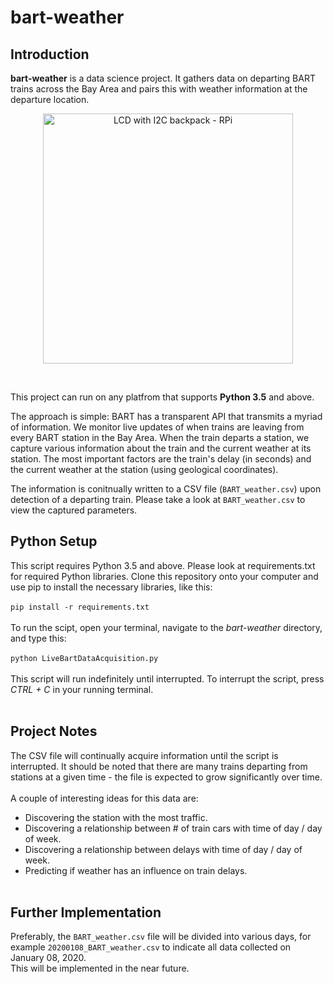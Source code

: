 # bart-weather
## **Introduction**
**bart-weather** is a data science project. It gathers data on departing BART trains across the Bay Area and pairs this with weather information at the departure location.
<br>
<p align = 'center'>
<img src=https://i.imgur.com/5dcTP1s.png alt="LCD with I2C backpack - RPi"
     width="400"><br>
</p><br>

This project can run on any platfrom that supports **Python 3.5** and above.<br>

The approach is simple: BART has a transparent API that transmits a myriad of information. We monitor live updates of when trains are leaving from every BART station in the Bay Area. When the train departs a station, we capture various information about the train and the current weather at its station. The most important factors are the train's delay (in seconds) and the current weather at the station (using geological coordinates).<br>

The information is conitnually written to a CSV file (```BART_weather.csv```) upon detection of a departing train. Please take a look at ```BART_weather.csv``` to view the captured parameters.

## **Python Setup**<br>
This script requires Python 3.5 and above. Please look at requirements.txt for required Python libraries. Clone this repository onto your computer and use pip to install the necessary libraries, like this:<br><br>
```pip install -r requirements.txt``` <br><br>
To run the scipt, open your terminal, navigate to the *bart-weather* directory, and type this:<br><br>
```python LiveBartDataAcquisition.py```<br><br>
This script will run indefinitely until interrupted. To interrupt the script, press *CTRL + C* in your running terminal.<br><br>

## **Project Notes**
The CSV file will continually acquire information until the script is interrupted. It should be noted that there are many trains departing from stations at a given time - the file is expected to grow significantly over time.<br><br>
A couple of interesting ideas for this data are:
- Discovering the station with the most traffic.
- Discovering a relationship between # of train cars with time of day / day of week.
- Discovering a relationship between delays with time of day / day of week.
- Predicting if weather has an influence on train delays.
<br><br>

## **Further Implementation**
Preferably, the ```BART_weather.csv``` file will be divided into various days, for example ```20200108_BART_weather.csv``` to indicate all data collected on January 08, 2020.<br>
This will be implemented in the near future.

